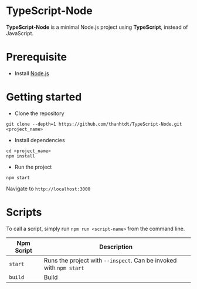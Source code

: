 # TypeScript-Node
**TypeScript-Node** is a minimal Node.js project using **TypeScript**, instead of JavaScript.

# Prerequisite
- Install [Node.js](https://nodejs.org/en/)

# Getting started
- Clone the repository
```
git clone --depth=1 https://github.com/thanhtdt/TypeScript-Node.git <project_name>
```
- Install dependencies
```
cd <project_name>
npm install
```
- Run the project
```
npm start
```
Navigate to `http://localhost:3000`

# Scripts
To call a script, simply run `npm run <script-name>` from the command line.

| Npm Script | Description |
| ------------------------ | --------------------------------------------------------------------------------------------- |
| `start`                  | Runs the project with `--inspect`. Can be invoked with `npm start`                            |
| `build`                  | Build                                                                                         |
